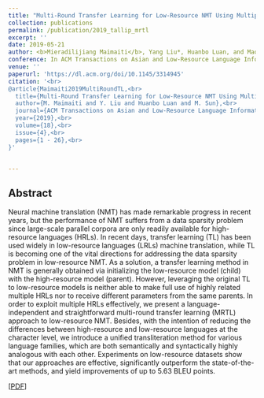 ```yaml
---
title: "Multi-Round Transfer Learning for Low-Resource NMT Using Multiple High-Resource Languages"
collection: publications
permalink: /publication/2019_tallip_mrtl
excerpt: ''
date: 2019-05-21
author: <b>Mieradilijiang Maimaiti</b>, Yang Liu*, Huanbo Luan, and Maosong Sun
conference: In ACM Transactions on Asian and Low-Resource Language Information Processing <b>(ACM TALLIP, 2019)</b> (*=corresponding author)
venue: ''
paperurl: 'https://dl.acm.org/doi/10.1145/3314945'
citation: '<br>
@article{Maimaiti2019MultiRoundTL,<br>
  title={Multi-Round Transfer Learning for Low-Resource NMT Using Multiple High-Resource Languages},<br>
  author={M. Maimaiti and Y. Liu and Huanbo Luan and M. Sun},<br>
  journal={ACM Transactions on Asian and Low-Resource Language Information Processing (TALLIP)},<br>
  year={2019},<br>
  volume={18},<br>
  issue={4},<br>
  pages={1 - 26},<br>
}'


---
```

<h2><strong>Abstract</strong></h2>
Neural machine translation (NMT) has made remarkable progress in recent years, but the performance of NMT suffers from a data sparsity problem since large-scale parallel corpora are only readily available for high-resource languages (HRLs). In recent days, transfer learning (TL) has been used widely in low-resource languages (LRLs) machine translation, while TL is becoming one of the vital directions for addressing the data sparsity problem in low-resource NMT. As a solution, a transfer learning method in NMT is generally obtained via initializing the low-resource model (child) with the high-resource model (parent). However, leveraging the original TL to low-resource models is neither able to make full use of highly related multiple HRLs nor to receive different parameters from the same parents. In order to exploit multiple HRLs effectively, we present a language-independent and straightforward multi-round transfer learning (MRTL) approach to low-resource NMT. Besides, with the intention of reducing the differences between high-resource and low-resource languages at the character level, we introduce a unified transliteration method for various language families, which are both semantically and syntactically highly analogous with each other. Experiments on low-resource datasets show that our approaches are effective, significantly outperform the state-of-the-art methods, and yield improvements of up to 5.63 BLEU points.

\[[PDF](https://dl.acm.org/doi/10.1145/3314945)\]  
